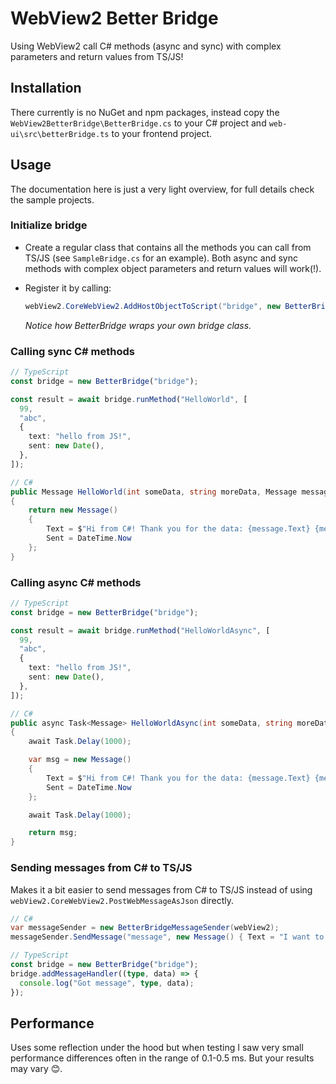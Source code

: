 # WebView2 Better Bridge

Using WebView2 call C# methods (async and sync) with complex parameters and return values from TS/JS!

## Installation

There currently is no NuGet and npm packages, instead copy the `WebView2BetterBridge\BetterBridge.cs` to your C# project and `web-ui\src\betterBridge.ts` to your frontend project.

## Usage

The documentation here is just a very light overview, for full details check the sample projects.

### Initialize bridge

- Create a regular class that contains all the methods you can call from TS/JS (see `SampleBridge.cs` for an example). Both async and sync methods with complex object parameters and return values will work(!).

- Register it by calling:

  ```cs
  webView2.CoreWebView2.AddHostObjectToScript("bridge", new BetterBridge(new MyBridge(), webView2));
  ```

  _Notice how BetterBridge wraps your own bridge class._

### Calling sync C# methods

```ts
// TypeScript
const bridge = new BetterBridge("bridge");

const result = await bridge.runMethod("HelloWorld", [
  99,
  "abc",
  {
    text: "hello from JS!",
    sent: new Date(),
  },
]);
```

```cs
// C#
public Message HelloWorld(int someData, string moreData, Message message)
{
    return new Message()
    {
        Text = $"Hi from C#! Thank you for the data: {message.Text} {message.Sent} {someData} and {moreData}.",
        Sent = DateTime.Now
    };
}
```

### Calling async C# methods

```ts
// TypeScript
const bridge = new BetterBridge("bridge");

const result = await bridge.runMethod("HelloWorldAsync", [
  99,
  "abc",
  {
    text: "hello from JS!",
    sent: new Date(),
  },
]);
```

```cs
// C#
public async Task<Message> HelloWorldAsync(int someData, string moreData, Message message)
{
    await Task.Delay(1000);

    var msg = new Message()
    {
        Text = $"Hi from C#! Thank you for the data: {message.Text} {message.Sent} {someData} and {moreData}.",
        Sent = DateTime.Now
    };

    await Task.Delay(1000);

    return msg;
}
```

### Sending messages from C# to TS/JS

Makes it a bit easier to send messages from C# to TS/JS instead of using `webView2.CoreWebView2.PostWebMessageAsJson` directly.

```cs
// C#
var messageSender = new BetterBridgeMessageSender(webView2);
messageSender.SendMessage("message", new Message() { Text = "I want to report something", Sent = DateTime.Now });
```

```ts
// TypeScript
const bridge = new BetterBridge("bridge");
bridge.addMessageHandler((type, data) => {
  console.log("Got message", type, data);
});
```

## Performance

Uses some reflection under the hood but when testing I saw very small performance differences often in the range of 0.1-0.5 ms. But your results may vary 😊.
